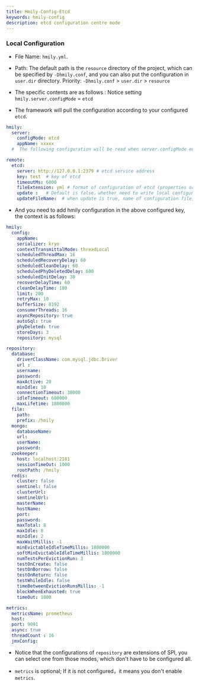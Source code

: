```yaml
---
title: Hmily-Config-Etcd
keywords: hmily-config
description: etcd configuration centre mode
---
```


### Local Configuration

 * File Name: `hmily.yml`.
 
 * Path: The default path is the `resource` directory of the project, which can be specified by `-Dhmily.conf`, and you can also put the configuration in `user.dir` directory. 
            Priority: `-Dhmily.conf` > `user.dir` > `resource` 
         
 * The specific contents are as follows : Notice setting `hmily.server.configMode` = `etcd ` 
 
 * The framework will pull the configuration according to your configured `etcd`.   

```yaml
hmily:
  server:
    configMode: etcd
    appName: xxxxx
  #  The following configuration will be read when server.configMode equals etcd.

remote:
  etcd:
    server: http://127.0.0.1:2379 # etcd service address
    key: test  # key of etcd
    timeoutMs: 6000
    fileExtension: yml # format of configuration of etcd (properties or yml)
    update :   # Default is false，whether need to write local configuration file to zookeeper
    updateFileName:  # when update is true, name of configuration file, which located in the yaml file of  resource directory of the project位于项目的 resource文件夹下的yaml格式
```

* And you need to add hmily configuration in the above configured key, the context is as follows:
```yaml
hmily:
  config:
    appName: 
    serializer: kryo
    contextTransmittalMode: threadLocal
    scheduledThreadMax: 16
    scheduledRecoveryDelay: 60
    scheduledCleanDelay: 60
    scheduledPhyDeletedDelay: 600
    scheduledInitDelay: 30
    recoverDelayTime: 60
    cleanDelayTime: 180
    limit: 200
    retryMax: 10
    bufferSize: 8192
    consumerThreads: 16
    asyncRepository: true
    autoSql: true
    phyDeleted: true
    storeDays: 3
    repository: mysql

repository:
  database:
    driverClassName: com.mysql.jdbc.Driver
    url :
    username:
    password:
    maxActive: 20
    minIdle: 10
    connectionTimeout: 30000
    idleTimeout: 600000
    maxLifetime: 1800000
  file:
    path:
    prefix: /hmily
  mongo:
    databaseName:
    url:
    userName:
    password:
  zookeeper:
    host: localhost:2181
    sessionTimeOut: 1000
    rootPath: /hmily
  redis:
    cluster: false
    sentinel: false
    clusterUrl:
    sentinelUrl:
    masterName:
    hostName:
    port:
    password:
    maxTotal: 8
    maxIdle: 8
    minIdle: 2
    maxWaitMillis: -1
    minEvictableIdleTimeMillis: 1800000
    softMinEvictableIdleTimeMillis: 1800000
    numTestsPerEvictionRun: 3
    testOnCreate: false
    testOnBorrow: false
    testOnReturn: false
    testWhileIdle: false
    timeBetweenEvictionRunsMillis: -1
    blockWhenExhausted: true
    timeOut: 1000

metrics:
  metricsName: prometheus
  host:
  port: 9091
  async: true
  threadCount : 16
  jmxConfig:
```

* Notice that the configurations of `repository` are extensions of SPI, you can select one from those modes, which don't have to be configured all.

* `metrics` is optional; If it is not configured，it means you don't enable `metrics`.

 